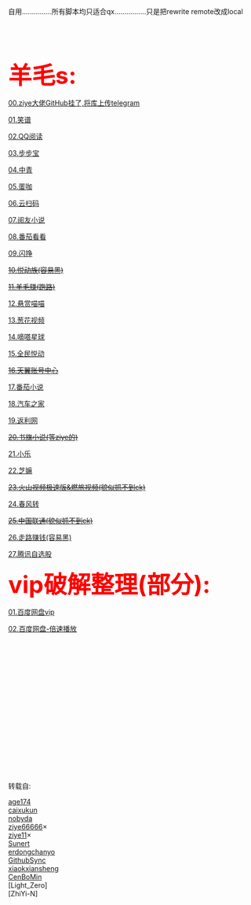 
自用...............所有脚本均只适合qx................只是把rewrite remote改成local
<br /> 
<br /> 
<br /> 
<br /> 
<br /> 

<font color="red" size=150>**羊毛s:**</font>

[00.ziye大佬GitHub挂了,将库上传telegram](https://github.com/Dean12321/qx_scripts/tree/main/00.JavaScript-main(ziye666))

[01.笑谱](https://github.com/Dean12321/qx_scripts/tree/main/01.XiaoPu)

[02.QQ阅读](https://github.com/Dean12321/qx_scripts/tree/main/02.QQRead)

[03.步步宝](https://github.com/Dean12321/qx_scripts/tree/main/03.bububao)

[04.中青](https://github.com/Dean12321/qx_scripts/tree/main/04.Youth)

[05.蛋咖](https://github.com/Dean12321/qx_scripts/tree/main/05.dankaRL)

[06.云扫码](https://github.com/Dean12321/qx_scripts/tree/main/06.YunSaoMa)

[07.阅友小说](https://github.com/Dean12321/qx_scripts/tree/main/07.YueYou)

[08.番茄看看](https://github.com/Dean12321/qx_scripts/tree/main/08.FanQIe)

[09.闪挣](https://github.com/Dean12321/qx_scripts/tree/main/09.ShanZhen)

[~~10.悦动族(容易黑)~~](https://github.com/Dean12321/qx_scripts/tree/main/09.ShanZhen)

[~~11.羊毛赚(跑路)~~](https://github.com/Dean12321/qx_scripts/tree/main/11.YangMaoZhuan)

[12.悬赏喵喵](https://github.com/Dean12321/qx_scripts/tree/main/12.XuanShangMiaoMiao)

[13.葱花视频](https://github.com/Dean12321/qx_scripts/tree/main/13.CongHuaShiPin)

[14.嘀嗒星球](https://github.com/Dean12321/qx_scripts/tree/main/14.DiDaXingQiu)

[15.全民悦动](https://github.com/Dean12321/qx_scripts/tree/main/15.QuanMingYueDong)

[~~16.天翼账号中心~~](https://github.com/Dean12321/qx_scripts/tree/main/16.TianYi)

[17.番茄小说](https://github.com/Dean12321/qx_scripts/tree/main/17.FanQiexiaoShuo)

[18.汽车之家](https://github.com/Dean12321/qx_scripts/tree/main/18.QiCheZhiJa)

[19.返利网](https://github.com/Dean12321/qx_scripts/tree/main/19.FanLiWang)

[~~20.书旗小说(等ziye的)~~](https://github.com/Dean12321/qx_scripts/tree/main/20.ShuQiXiaoShuo)

[21.小乐](https://github.com/Dean12321/qx_scripts/tree/main/21.XiaoLe)

[22.芝嫲](https://github.com/Dean12321/qx_scripts/tree/main/22.ZhiMa)

[~~23.火山视频极速版&燃旅视频(貌似抓不到ck)~~](https://github.com/Dean12321/qx_scripts/tree/main/23.huoshan%26ranlv)

[24.春风转](https://github.com/Dean12321/qx_scripts/tree/main/24.ChunFengZhuan)

[~~25.中国联通(貌似抓不到ck)~~](https://github.com/Dean12321/qx_scripts/tree/main/25.ChinaUnicom)

[26.走路赚钱(容易黑)](https://github.com/Dean12321/qx_scripts/tree/main/26.ZouLuZhuanQian)

[27.腾讯自选股](https://github.com/Dean12321/qx_scripts/tree/main/27.TengXunZiXuanGu)

<font color="red" size=72>**vip破解整理(部分):**</font>


[01.百度网盘vip](https://github.com/Dean12321/qx_scripts/tree/main/VIPS/01.dupan_vip)

[02.百度网盘-倍速播放](https://github.com/Dean12321/qx_scripts/tree/main/VIPS/02.dupan_rapid_play)













<br /> 
<br /> 
<br /> 
<br /> 
<br /> 
<br /> 
<br /> 
<br /> 
<br /> 
<br /> 
<br /> 
<br /> 
<br /> 
<br /> 
<br /> 
<br /> 

转载自:





[age174](https://github.com/age174)<br /> 
[caixukun](https://github.com/caixukun112)<br /> 
[nobyda](https://github.com/nobyda)<br /> 
[ziye66666](https://github.com/ziye66666)×<br /> 
[ziye11](https://github.com/ziye11)×<br /> 
[Sunert](https://github.com/Sunert)<br /> 
[erdongchanyo](https://github.com/erdongchanyo)<br /> 
[GithubSync](https://github.com/CenBoMin/GithubSync)<br /> 
[xiaokxiansheng](https://github.com/xiaokxiansheng)<br /> 
[CenBoMin](https://github.com/CenBoMin)<br /> 
[Light_Zero]<br /> 
[ZhiYi-N]<br /> 































